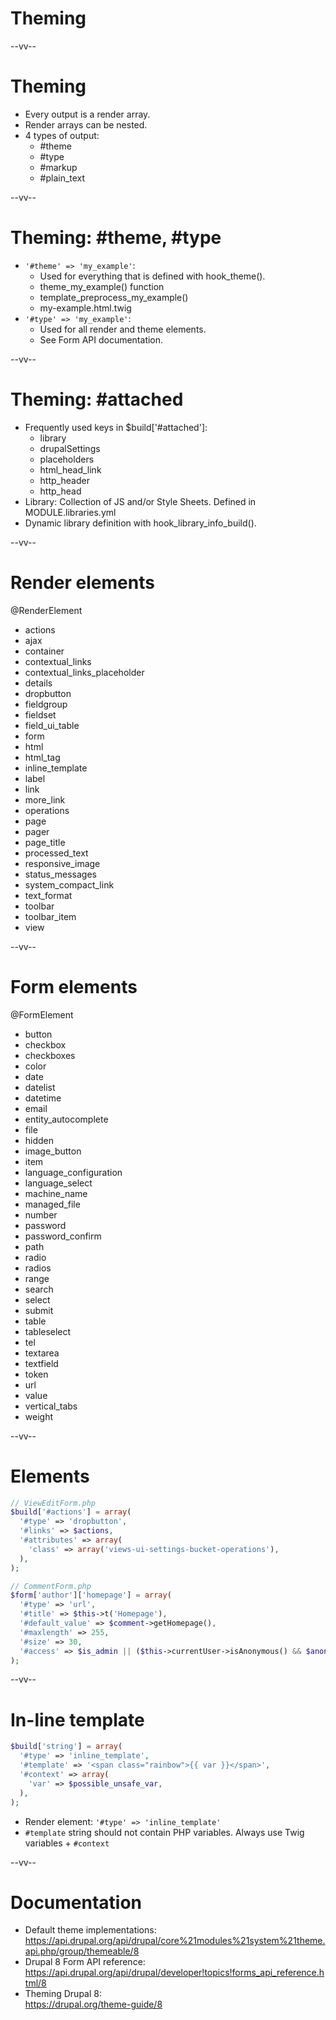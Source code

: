 # Theming

--vv--

# Theming
- Every output is a render array.
- Render arrays can be nested.
- 4 types of output:
  - #theme
  - #type
  - #markup
  - #plain_text

--vv--

# Theming: #theme, #type
- `'#theme' => 'my_example'`: 
  - Used for everything that is defined with hook_theme().
  - theme_my_example() function
  - template_preprocess_my_example()
  - my-example.html.twig
- `'#type' => 'my_example'`: 
  - Used for all render and theme elements. 
  - See Form API documentation.

--vv--

# Theming: #attached
- Frequently used keys in $build['#attached']:
  - library
  - drupalSettings
  - placeholders 
  - html_head_link
  - http_header
  - http_head
- Library: Collection of JS and/or Style Sheets. Defined in MODULE.libraries.yml
- Dynamic library definition with hook_library_info_build().

--vv--

# Render elements
<!-- .slide: class="layout-three-col" style="font-size: 70%;"-->

@RenderElement

- actions
- ajax
- container
- contextual_links
- contextual_links_placeholder
- details
- dropbutton
- fieldgroup
- fieldset
- field_ui_table
- form
- html
- html_tag
- inline_template
- label
- link
- more_link
- operations
- page
- pager
- page_title
- processed_text
- responsive_image
- status_messages
- system_compact_link
- text_format
- toolbar
- toolbar_item
- view

--vv--

# Form elements
<!-- .slide: class="layout-three-col" style="font-size: 70%;"-->

@FormElement

- button
- checkbox
- checkboxes
- color
- date
- datelist
- datetime
- email
- entity_autocomplete
- file
- hidden
- image_button
- item
- language_configuration
- language_select
- machine_name
- managed_file
- number
- password
- password_confirm
- path
- radio
- radios
- range
- search
- select
- submit
- table
- tableselect
- tel
- textarea
- textfield
- token
- url
- value
- vertical_tabs
- weight

--vv--

# Elements

```php
// ViewEditForm.php
$build['#actions'] = array(
  '#type' => 'dropbutton',
  '#links' => $actions,
  '#attributes' => array(
    'class' => array('views-ui-settings-bucket-operations'),
  ),
);
```

```php
// CommentForm.php
$form['author']['homepage'] = array(
  '#type' => 'url',
  '#title' => $this->t('Homepage'),
  '#default_value' => $comment->getHomepage(),
  '#maxlength' => 255,
  '#size' => 30,
  '#access' => $is_admin || ($this->currentUser->isAnonymous() && $anonymous_contact != COMMENT_ANONYMOUS_MAYNOT_CONTACT),
);
```

--vv--

# In-line template

```php
$build['string'] = array(
  '#type' => 'inline_template',
  '#template' => '<span class="rainbow">{{ var }}</span>',
  '#context' => array(
    'var' => $possible_unsafe_var,
  ),
);
```

- Render element: `'#type' => 'inline_template'`
- `#template` string should not contain PHP variables. Always use Twig variables + `#context`

--vv--

# Documentation
- Default theme implementations: <br>https://api.drupal.org/api/drupal/core%21modules%21system%21theme.api.php/group/themeable/8
- Drupal 8 Form API reference: <br>https://api.drupal.org/api/drupal/developer!topics!forms_api_reference.html/8 
- Theming Drupal 8: <br>https://drupal.org/theme-guide/8
